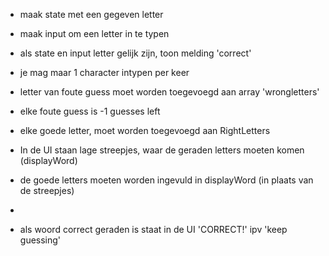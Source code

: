 - maak state met een gegeven letter
- maak input om een letter in te typen
- als state en input letter gelijk zijn, toon melding 'correct'

- je mag maar 1 character intypen per keer
- letter van foute guess moet worden toegevoegd aan array 'wrongletters'
- elke foute guess is -1 guesses left
- elke goede letter, moet worden toegevoegd aan RightLetters

- In de UI staan lage streepjes, waar de geraden letters moeten komen (displayWord)
- de goede letters moeten worden ingevuld in displayWord (in plaats van de streepjes)
- 
- als woord correct geraden is staat in de UI 'CORRECT!' ipv 'keep guessing'
